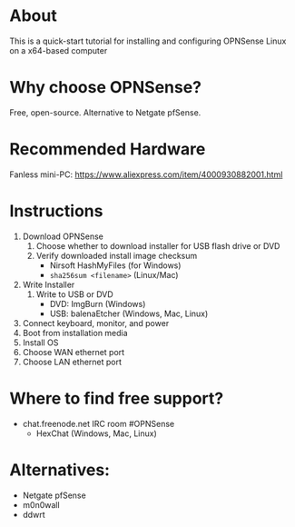 # About

This is a quick-start tutorial for installing and configuring OPNSense Linux on a x64-based computer

# Why choose OPNSense?
Free, open-source.  Alternative to Netgate pfSense.

# Recommended Hardware
Fanless mini-PC: https://www.aliexpress.com/item/4000930882001.html

# Instructions
1. Download OPNSense
	1. Choose whether to download installer for USB flash drive or DVD
	2. Verify downloaded install image checksum
		* Nirsoft HashMyFiles (for Windows)
		* `sha256sum <filename>` (Linux/Mac)
2. Write Installer
	1. Write to USB or DVD
		* DVD: ImgBurn (Windows)
		* USB: balenaEtcher (Windows, Mac, Linux)
3. Connect keyboard, monitor, and power
4. Boot from installation media
5. Install OS
6. Choose WAN ethernet port
7. Choose LAN ethernet port
	
# Where to find free support?
* chat.freenode.net IRC room #OPNSense
	* HexChat (Windows, Mac, Linux)

# Alternatives:
* Netgate pfSense
* m0n0wall
* ddwrt
